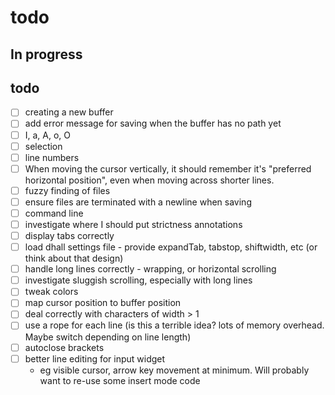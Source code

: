 # todo
## In progress

## todo
- [ ] creating a new buffer
- [ ] add error message for saving when the buffer has no path yet
- [ ] I, a, A, o, O
- [ ] selection
- [ ] line numbers
- [ ] When moving the cursor vertically, it should remember it's "preferred horizontal position", even when moving across shorter lines. 
- [ ] fuzzy finding of files
- [ ] ensure files are terminated with a newline when saving
- [ ] command line
- [ ] investigate where I should put strictness annotations
- [ ] display tabs correctly
- [ ] load dhall settings file - provide expandTab, tabstop, shiftwidth, etc (or think about that design)
- [ ] handle long lines correctly - wrapping, or horizontal scrolling
- [ ] investigate sluggish scrolling, especially with long lines
- [ ] tweak colors
- [ ] map cursor position to buffer position
- [ ] deal correctly with characters of width > 1
- [ ] use a rope for each line (is this a terrible idea? lots of memory overhead. Maybe switch depending on line length)
- [ ] autoclose brackets
- [ ] better line editing for input widget
  - eg visible cursor, arrow key movement at minimum. Will probably want to re-use some insert mode code
